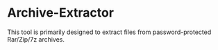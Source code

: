 # Archive-Extractor
 This tool is primarily designed to extract files from password-protected Rar/Zip/7z archives.
